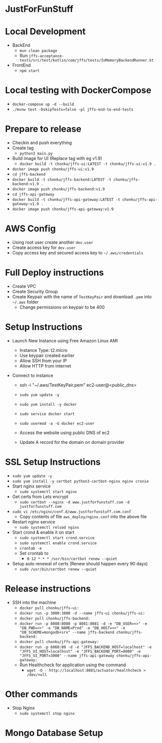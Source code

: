 # JustForFunStuff

# Local Development
 - BackEnd
   - `mvn clean package`
   - Run `jffs-acceptance-tests/src/test/kotlin/com/jffs/tests/InMemoryBackendRunner.kt`
 - FrontEnd
   - `npm start`

# Local testing with DockerCompose
 - `docker-compose up -d --build`
 - `./mvnw test -DskipTests=false -pl jffs-end-to-end-tests`

# Prepare to release
 - Checkin and push everything
 - Create tag
   - `python3 main.py`
 - Build image for UI (Replace tag with eg v1.9)
   - `docker build -t chonku/jffs-ui:LATEST -t chonku/jffs-ui:v1.9 .`
 - `docker image push chonku/jffs-ui:v1.9`
 - `cd jffs-backend`
 - `docker build -t chonku/jffs-backend:LATEST -t chonku/jffs-backend:v1.9 .`
 - `docker image push chonku/jffs-backend:v1.9`
 - `cd jffs-api-gateway`
- `docker build -t chonku/jffs-api-gateway:LATEST -t chonku/jffs-api-gateway:v1.9 .`
- `docker image push chonku/jffs-api-gateway:v1.9`


# AWS Config
 - Using root user create another `dev.user`
 - Create access key for `dev.user`
 - Copy access key and secured access key to `~/.aws/credentials`

# Full Deploy instructions
 - Create VPC
 - Create Security Group
 - Create Keypair with the name of `TestKeyPair` and download `.pem` into `~/.aws` folder
   - Change permissions on keypair to be 400

# Setup Instructions
 - Launch New Instance using Free Amazon Linux AMI
   - Instance Type: t2.micro
   - Use keypair created earlier
   - Allow SSH from your IP
   - Allow HTTP from internet
   
 - Connect to instance
   - ssh -i "~/.aws/TestKeyPair.pem" ec2-user@<public_dns>
   - `sudo yum update -y`
   - `sudo yum install -y docker`
   - `sudo service docker start`
   - `sudo usermod -a -G docker ec2-user`

   - Access the website using public DNS of ec2
   - Update A record for the domain on domain provider

# SSL Setup Instructions
 - `sudo yum update -y`
 - `sudo yum install -y certbot python3-certbot-nginx nginx cronie`
 - Start nginx service
   - `sudo systemctl start nginx`
 - Get certs from Lets encrypt
   - `sudo certbot --nginx -d www.justforfunstuff.com -d justforfunstuff.com`
 - `sudo vi /etc/nginx/conf.d/www.justforfunstuff.com.conf`
   - Copy contents of file `aws_deploy/nginx.conf` into the above file
 - Restart nginx service
   - `sudo systemctl reload nginx`
 - Start crond & enable it on start
   - `sudo systemctl start crond.service`
   - `sudo systemctl enable crond.service`
   - `crontab -e`
   - Set crontab to 
     - `0 12 * * * /usr/bin/certbot renew --quiet`
 - Setup auto renewal of certs (Renew should happen every 90 days)
   - `sudo /usr/bin/certbot renew --quiet`

# Release instructions
  - SSH into the machine
    - `docker pull chonku/jffs-ui:`<Tag>
    - `docker run -p 3000:3000 -d --name jffs-ui chonku/jffs-ui:`<Tag>
    - `docker pull chonku/jffs-backend:`<Tag>
    - `docker run -p 8080:8080 -p 8081:8081 -d -e "DB_USER=<>" -e "DB_PWD=<>" -e "DB_NAME=Prod" -e "DB_HOST=<>" -e "DB_SCHEME=mongodb+srv" --name jffs-backend chonku/jffs-backend:`<Tag>
    - `docker pull chonku/jffs-api-gateway:`<Tag>
    - `docker run -p 6060:80 -d -e "JFFS_BACKEND_HOST=localhost" -e "JFFS_UI_HOST=localhost" -e "JFFS_BACKEND_PORT=8080" -e "JFFS_UI_PORT=3000" --name jffs-api-gateway chonku/jffs-api-gateway:`<Tag>
    - Run Healthcheck for application using the command
      - `wget -O - http://localhost:8081/actuator/healthcheck > /dev/null` 

# Other commands
   - Stop Nginx
     - `sudo systemctl stop nginx`

# Mongo Database Setup
   
